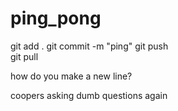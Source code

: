 # ping_pong

git add .
git commit -m "ping"
git push   
git pull   

how do you make a new line?

coopers asking dumb questions again